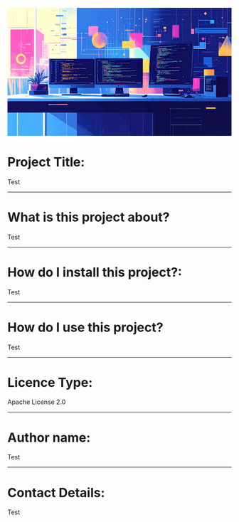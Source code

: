 ![Image of coding and computers](./special1.jpg)

# Project Title:

Test

---

# **What is this project about?**

Test

---

# **How do I install this project?:**

Test

---

# **How do I use this project?**

Test

---

# **Licence Type:**

Apache License 2.0

---

# **Author name:**

Test

---

# **Contact Details:**

Test

